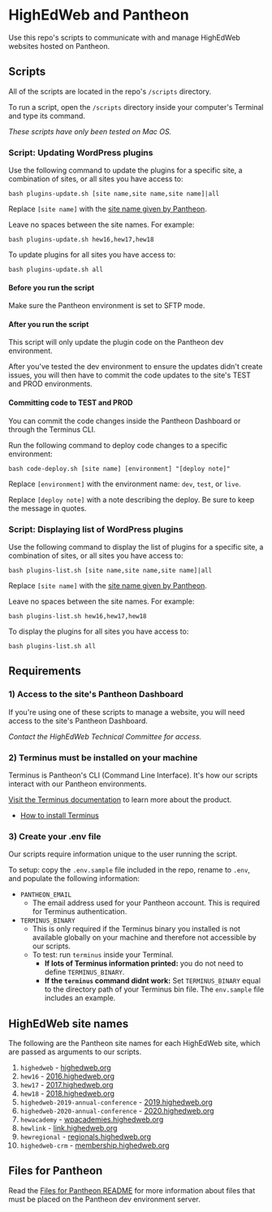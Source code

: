 # HighEdWeb and Pantheon

Use this repo's scripts to communicate with and manage HighEdWeb websites hosted on Pantheon.

## Scripts

All of the scripts are located in the repo's `/scripts` directory.

To run a script, open the `/scripts` directory inside your computer's Terminal and type its command.

*These scripts have only been tested on Mac OS.*

### Script: Updating WordPress plugins

Use the following command to update the plugins for a specific site, a combination of sites, or all sites you have access to:

```
bash plugins-update.sh [site name,site name,site name]|all
```

Replace `[site name]` with the [site name given by Pantheon](#highedweb-site-names).

Leave no spaces between the site names. For example:

```
bash plugins-update.sh hew16,hew17,hew18
```

To update plugins for all sites you have access to:

```
bash plugins-update.sh all
```

#### Before you run the script

Make sure the Pantheon environment is set to SFTP mode.

#### After you run the script

This script will only update the plugin code on the Pantheon dev environment.

After you've tested the dev environment to ensure the updates didn't create issues, you will then have to commit the code updates to the site's TEST and PROD environments.

#### Committing code to TEST and PROD

You can commit the code changes inside the Pantheon Dashboard or through the Terminus CLI.

Run the following command to deploy code changes to a specific environment:

```
bash code-deploy.sh [site name] [environment] "[deploy note]"
```

Replace `[environment]` with the environment name: `dev`, `test`, or `live`.

Replace `[deploy note]` with a note describing the deploy. Be sure to keep the message in quotes.

### Script: Displaying list of WordPress plugins

Use the following command to display the list of plugins for a specific site, a combination of sites, or all sites you have access to:

```
bash plugins-list.sh [site name,site name,site name]|all
```

Replace `[site name]` with the [site name given by Pantheon](#highedweb-site-names).

Leave no spaces between the site names. For example:

```
bash plugins-list.sh hew16,hew17,hew18
```

To display the plugins for all sites you have access to:

```
bash plugins-list.sh all
```

## Requirements

### 1) Access to the site's Pantheon Dashboard

If you're using one of these scripts to manage a website, you will need access to the site's Pantheon Dashboard.

*Contact the HighEdWeb Technical Committee for access.*

### 2) Terminus must be installed on your machine

Terminus is Pantheon's CLI (Command Line Interface). It's how our scripts interact with our Pantheon environments.

[Visit the Terminus documentation](https://pantheon.io/docs/terminus) to learn more about the product.

* [How to install Terminus](https://pantheon.io/docs/terminus/install)

### 3) Create your .env file

Our scripts require information unique to the user running the script.

To setup: copy the `.env.sample` file included in the repo, rename to `.env`, and populate the following information:

* `PANTHEON_EMAIL`
    * The email address used for your Pantheon account. This is required for Terminus authentication.
* `TERMINUS_BINARY`
    * This is only required if the Terminus binary you installed is not available globally on your machine and therefore not accessible by our scripts.
    * To test: run `terminus` inside your Terminal.
        * **If lots of Terminus information printed:** you do not need to define `TERMINUS_BINARY`.
        * **If the `terminus` command didnt work:** Set `TERMINUS_BINARY` equal to the directory path of your Terminus bin file. The `env.sample` file includes an example.

## HighEdWeb site names

The following are the Pantheon site names for each HighEdWeb site, which are passed as arguments to our scripts.

1. `highedweb` - [highedweb.org](https://www.highedweb.org/)
2. `hew16` - [2016.highedweb.org](https://2016.highedweb.org/)
3. `hew17` - [2017.highedweb.org](https://2017.highedweb.org/)
4. `hew18` - [2018.highedweb.org](https://2018.highedweb.org/)
5. `highedweb-2019-annual-conference` - [2019.highedweb.org](https://2019.highedweb.org/)
6. `highedweb-2020-annual-conference` - [2020.highedweb.org](https://2020.highedweb.org/)
7. `hewacademy` - [wpacademies.highedweb.org](https://wpacademies.highedweb.org/)
8. `hewlink` - [link.highedweb.org](https://link.highedweb.org/)
9. `hewregional` - [regionals.highedweb.org](https://regionals.highedweb.org/)
10. `highedweb-crm` - [membership.highedweb.org](https://membership.highedweb.org/)

## Files for Pantheon

Read the [Files for Pantheon README](/files_for_pantheon/README.md) for more information about files that must be placed on the Pantheon dev environment server.
